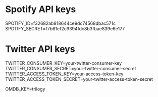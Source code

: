 # Spotify API keys

SPOTIFY_ID=f32682ab818644ce9dc74568dbac571c
SPOTIFY_SECRET=f7b61ef2c9394fdc8b3fbae839e6e177

# Twitter API keys

TWITTER_CONSUMER_KEY=your-twitter-consumer-key
TWITTER_CONSUMER_SECRET=your-twitter-consumer-secret
TWITTER_ACCESS_TOKEN_KEY=your-access-token-key
TWITTER_ACCESS_TOKEN_SECRET=your-twitter-access-token-secret

OMDB_KEY=trilogy